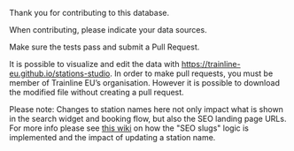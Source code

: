Thank you for contributing to this database.

When contributing, please indicate your data sources.

Make sure the tests pass and submit a Pull Request.

It is possible to visualize and edit the data with https://trainline-eu.github.io/stations-studio. In order to make pull requests, you must be member of Trainline EU’s organisation. However it is possible to download the modified file without creating a pull request.

Please note: Changes to station names here not only impact what is shown in the search widget and booking flow, but also the SEO landing page URLs. For more info please see [this wiki](https://wiki.thetrainline.com/display/VUL/SEO+Station+Slugs+solution) on how the "SEO slugs" logic is implemented and the impact of updating a station name.
